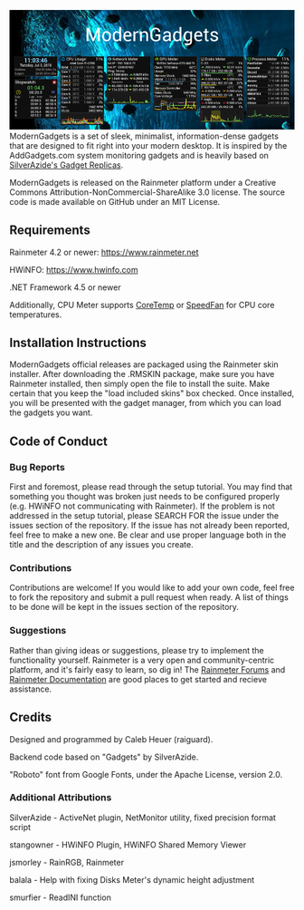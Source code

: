 ![](Wiki/devpreview.png)
ModernGadgets is a set of sleek, minimalist, information-dense gadgets that are designed to fit right into your modern desktop. It is inspired by the AddGadgets.com system monitoring gadgets and is heavily based on [SilverAzide's Gadget Replicas](https://www.deviantart.com/silverazide/art/Gadgets-4-1-1-522574269).

ModernGadgets is released on the Rainmeter platform under a Creative Commons Attribution-NonCommercial-ShareAlike 3.0 license. The source code is made available on GitHub under an MIT License.

## Requirements
Rainmeter 4.2 or newer: https://www.rainmeter.net

HWiNFO: https://www.hwinfo.com

.NET Framework 4.5 or newer

Additionally, CPU Meter supports [CoreTemp](https://www.alcpu.com/CoreTemp/) or [SpeedFan](http://www.almico.com/speedfan.php) for CPU core temperatures.

## Installation Instructions
ModernGadgets official releases are packaged using the Rainmeter skin installer. After downloading the .RMSKIN package, make sure you have Rainmeter installed, then simply open the file to install the suite. Make certain that you keep the "load included skins" box checked. Once installed, you will be presented with the gadget manager, from which you can load the gadgets you want.

## Code of Conduct
### Bug Reports
First and foremost, please read through the setup tutorial. You may find that something you thought was broken just needs to be configured properly (e.g. HWiNFO not communicating with Rainmeter). If the problem is not addressed in the setup tutorial, please SEARCH FOR the issue under the issues section of the repository. If the issue has not already been reported, feel free to make a new one. Be clear and use proper language both in the title and the description of any issues you create.

### Contributions
Contributions are welcome! If you would like to add your own code, feel free to fork the repository and submit a pull request when ready. A list of things to be done will be kept in the issues section of the repository.

### Suggestions
Rather than giving ideas or suggestions, please try to implement the functionality yourself. Rainmeter is a very open and community-centric platform, and it's fairly easy to learn, so dig in! The [Rainmeter Forums](https://forum.rainmeter.net) and [Rainmeter Documentation](https://docs.rainmeter.net) are good places to get started and recieve assistance.

## Credits
Designed and programmed by Caleb Heuer (raiguard).

Backend code based on "Gadgets" by SilverAzide.

"Roboto" font from Google Fonts, under the Apache License, version 2.0.

### Additional Attributions

SilverAzide - ActiveNet plugin, NetMonitor utility, fixed precision format script

stangowner - HWiNFO Plugin, HWiNFO Shared Memory Viewer

jsmorley - RainRGB, Rainmeter

balala - Help with fixing Disks Meter's dynamic height adjustment

smurfier - ReadINI function